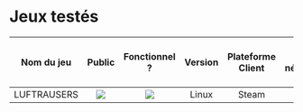# Jeux testés

| Nom du jeu    | Public | Fonctionnel ? | Version | Plateforme Client     | Steam Input nécessaire ? | Notes |
|     :---:     | :---:  |     :---:     |  :---:  |          :---:        |          :---:           | :---: |
| LUFTRAUSERS | ![](https://img.shields.io/static/v1?label=&message=PEGI_07&color=green) | ![](https://img.shields.io/static/v1?label=&message=Oui&color=green) | Linux | Steam | ![](https://img.shields.io/static/v1?label=&message=Non&color=red) | - |
